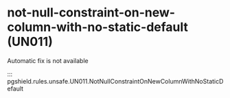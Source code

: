 # not-null-constraint-on-new-column-with-no-static-default (UN011)

Automatic fix is not available

::: pgshield.rules.unsafe.UN011.NotNullConstraintOnNewColumnWithNoStaticDefault

